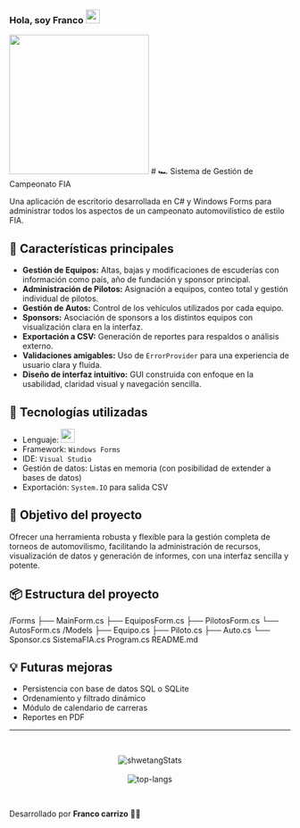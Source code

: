 ### Hola, soy Franco <img src="https://media.giphy.com/media/hvRJCLFzcasrR4ia7z/giphy.gif" width="25px">
<img src="https://i.pinimg.com/736x/24/9f/7e/249f7e9242ac5c169a0c4a9a717430b1.jpg" width="250">
# 🏎️ Sistema de Gestión de Campeonato FIA

Una aplicación de escritorio desarrollada en C# y Windows Forms para administrar todos los aspectos de un campeonato automovilístico de estilo FIA.

## 🚀 Características principales

- **Gestión de Equipos:** Altas, bajas y modificaciones de escuderías con información como país, año de fundación y sponsor principal.
- **Administración de Pilotos:** Asignación a equipos, conteo total y gestión individual de pilotos.
- **Gestión de Autos:** Control de los vehículos utilizados por cada equipo.
- **Sponsors:** Asociación de sponsors a los distintos equipos con visualización clara en la interfaz.
- **Exportación a CSV:** Generación de reportes para respaldos o análisis externo.
- **Validaciones amigables:** Uso de `ErrorProvider` para una experiencia de usuario clara y fluida.
- **Diseño de interfaz intuitivo:** GUI construida con enfoque en la usabilidad, claridad visual y navegación sencilla.

## 🧰 Tecnologías utilizadas

- Lenguaje: <img src="https://w7.pngwing.com/pngs/240/85/png-transparent-c-thumbnail.png" width="25px">
- Framework: `Windows Forms`
- IDE: `Visual Studio`
- Gestión de datos: Listas en memoria (con posibilidad de extender a bases de datos)
- Exportación: `System.IO` para salida CSV

## 🎯 Objetivo del proyecto

Ofrecer una herramienta robusta y flexible para la gestión completa de torneos de automovilismo, facilitando la administración de recursos, visualización de datos y generación de informes, con una interfaz sencilla y potente.


## 📦 Estructura del proyecto
/Forms ├── MainForm.cs ├── EquiposForm.cs ├── PilotosForm.cs └── AutosForm.cs /Models ├── Equipo.cs ├── Piloto.cs ├── Auto.cs └── Sponsor.cs SistemaFIA.cs Program.cs README.md

## 💡 Futuras mejoras

- Persistencia con base de datos SQL o SQLite
- Ordenamiento y filtrado dinámico
- Módulo de calendario de carreras
- Reportes en PDF

---
<br>
<p align="center">
  <img src="https://github-readme-stats.vercel.app/api?username=rada863&theme=dark&show_icons=true" alt="shwetangStats" />  
  <br />
  <br />
  <img src="https://github-readme-stats.vercel.app/api/top-langs/?username=rada863&layout=compact&theme=dark" alt="top-langs" />
</p>
<br>

Desarrollado por **Franco carrizo** 🧠✨




